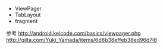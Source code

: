 * ViewPager
* TabLayout
* fragment

参考
http://android.keicode.com/basics/viewpager.php
http://qiita.com/Yuki_Yamada/items/6d8b38effeb38ed96d7i8
